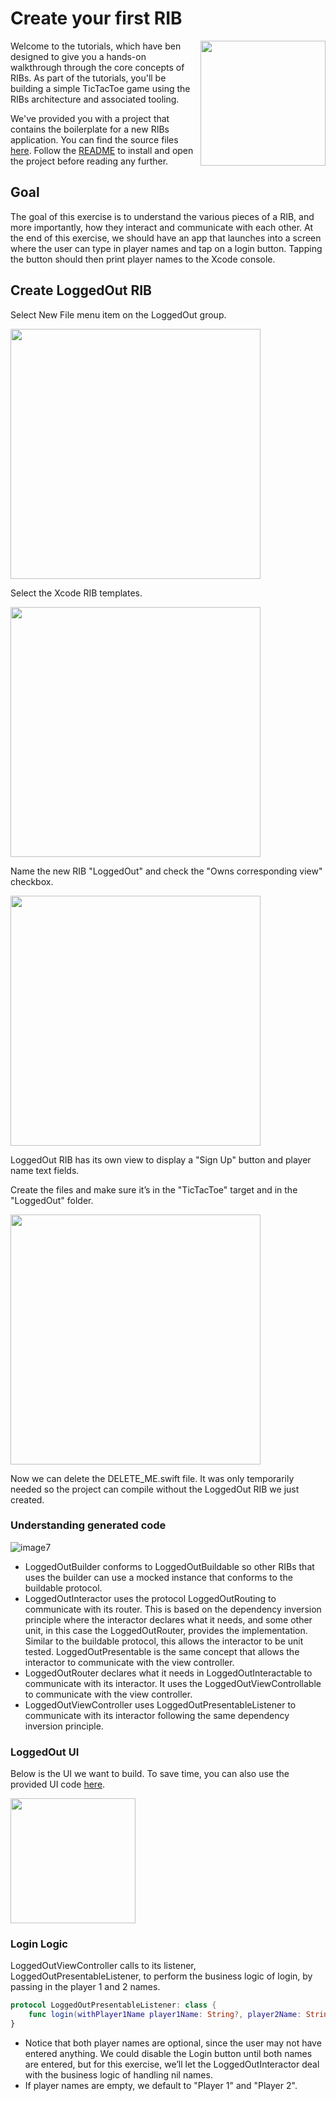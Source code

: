 # Create your first RIB

<img align="right" src="https://github.com/uber/ribs/blob/assets/tutorial_assets/ios/tutorial1-create-a-rib/images/image1.jpg" width="200" />

Welcome to the tutorials, which have ben designed to give you a hands-on walkthrough through the core concepts of RIBs. As part of the tutorials, you'll be building a simple TicTacToe game using the RIBs architecture and associated tooling. 

We've provided you with a project that contains the boilerplate for a new RIBs application. You can find the source files [here](https://github.com/uber/RIBs/tree/master/ios/tutorials/tutorial1). Follow the [README](https://github.com/uber/RIBs/tree/master/ios/tutorials/tutorial1/README.md) to install and open the project before reading any further.

## Goal

The goal of this exercise is to understand the various pieces of a RIB, and more importantly, how they interact and communicate with each other. At the end of this exercise, we should have an app that launches into a screen where the user can type in player names and tap on a login button. Tapping the button should then print player names to the Xcode console.  

## Create LoggedOut RIB

Select New File menu item on the LoggedOut group.

<img src="https://github.com/uber/ribs/blob/assets/tutorial_assets/ios/tutorial1-create-a-rib/images/image2.jpg" width="400" />  

Select the Xcode RIB templates.

<img src="https://github.com/uber/ribs/blob/assets/tutorial_assets/ios/tutorial1-create-a-rib/images/image3.jpg" width="400" />   

Name the new RIB "LoggedOut" and check the "Owns corresponding view" checkbox.
 
<img src="https://github.com/uber/ribs/blob/assets/tutorial_assets/ios/tutorial1-create-a-rib/images/image4.jpg" width="400" />   

LoggedOut RIB has its own view to display a "Sign Up" button and player name text fields.  

Create the files and make sure it’s in the "TicTacToe" target and in the "LoggedOut" folder. 
 
<img src="https://github.com/uber/ribs/blob/assets/tutorial_assets/ios/tutorial1-create-a-rib/images/image5.jpg" width="400" /> 

Now we can delete the DELETE_ME.swift file. It was only temporarily needed so the project can compile without the LoggedOut RIB we just created.  

### Understanding generated code

![image7](https://github.com/uber/ribs/blob/assets/tutorial_assets/ios/tutorial1-create-a-rib/images/image7.jpg)

* LoggedOutBuilder conforms to LoggedOutBuildable so other RIBs that uses the builder can use a mocked instance that conforms to the buildable protocol.
* LoggedOutInteractor uses the protocol LoggedOutRouting to communicate with its router. This is based on the dependency inversion principle where the interactor declares what it needs, and some other unit, in this case the LoggedOutRouter, provides the implementation. Similar to the buildable protocol, this allows the interactor to be unit tested. LoggedOutPresentable is the same concept that allows the interactor to communicate with the view controller.
* LoggedOutRouter declares what it needs in LoggedOutInteractable to communicate with its interactor. It uses the LoggedOutViewControllable to communicate with the view controller.
* LoggedOutViewController uses LoggedOutPresentableListener to communicate with its interactor following the same dependency inversion principle.

### LoggedOut UI

Below is the UI we want to build. To save time, you can also use the provided UI code [here](https://github.com/uber/ribs/blob/assets/tutorial_assets/ios/tutorial1-create-a-rib/source/source1.swift?raw=true).

<img src="https://github.com/uber/ribs/blob/assets/tutorial_assets/ios/tutorial1-create-a-rib/images/image1.jpg" width="200" />


### Login Logic

LoggedOutViewController calls to its listener, LoggedOutPresentableListener, to perform the business logic of login, by passing in the player 1 and 2 names.

```swift
protocol LoggedOutPresentableListener: class {
    func login(withPlayer1Name player1Name: String?, player2Name: String?)
}
```

* Notice that both player names are optional, since the user may not have entered anything. We could disable the Login button until both names are entered, but for this exercise, we’ll let the LoggedOutInteractor deal with the business logic of handling nil names.
* If player names are empty, we default to "Player 1" and "Player 2".